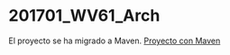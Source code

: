 # 201701_WV61_Arch

El proyecto se ha migrado a Maven. [Proyecto con Maven](https://github.com/hugobullont/201701_WV61_Arch_Maven) 
